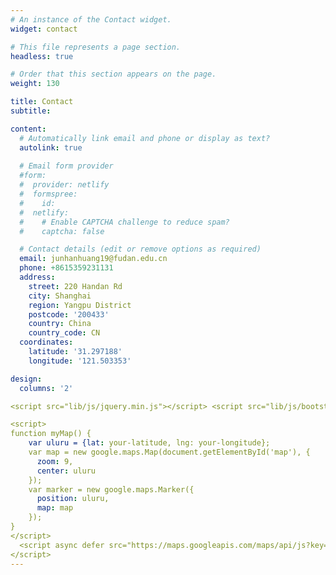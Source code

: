 ```yaml
--- 
# An instance of the Contact widget.
widget: contact

# This file represents a page section.
headless: true

# Order that this section appears on the page.
weight: 130

title: Contact
subtitle:

content:
  # Automatically link email and phone or display as text?
  autolink: true
  
  # Email form provider
  #form:
  #  provider: netlify
  #  formspree:
  #    id:
  #  netlify:
  #    # Enable CAPTCHA challenge to reduce spam?
  #    captcha: false

  # Contact details (edit or remove options as required)
  email: junhanhuang19@fudan.edu.cn
  phone: +8615359231131
  address:
    street: 220 Handan Rd
    city: Shanghai
    region: Yangpu District
    postcode: '200433'
    country: China
    country_code: CN
  coordinates:
    latitude: '31.297188'
    longitude: '121.503353'

design: 
  columns: '2'

<script src="lib/js/jquery.min.js"></script> <script src="lib/js/bootstrap.min.js"></script>

<script>
function myMap() {
    var uluru = {lat: your-latitude, lng: your-longitude};
    var map = new google.maps.Map(document.getElementById('map'), {
      zoom: 9,
      center: uluru
    });
    var marker = new google.maps.Marker({
      position: uluru,
      map: map
    });
}
</script>
  <script async defer src="https://maps.googleapis.com/maps/api/js?key=AIzaSyCVe9EfAXvTXXjZTqLg96iZklLOC_jyl3A&callback=initMap">
</script>
--- 
```

